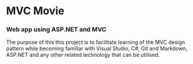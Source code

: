 # MVC Movie
### Web app using ASP.NET and MVC
The purpose of this this project is to facilitate learning of the MVC design pattern while becoming familiar with Visual Studio, C#, Git and Markdown, ASP.NET and any other related technology that can be utilised.
